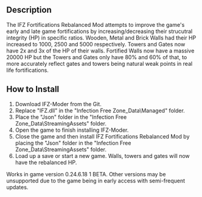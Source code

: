 ## Description

The IFZ Fortifications Rebalanced Mod attempts to improve the game's early and late game fortifications by increasing/decreasing their strucutral integrity (HP) in specific ratios.
Wooden, Metal and Brick Walls had their HP increased to 1000, 2500 and 5000 respectively. Towers and Gates now have 2x and 3x of the HP of their walls.
Fortified Walls now have a massive 20000 HP but the Towers and Gates only have 80% and 60% of that, to more accurately reflect gates and towers being natural weak points in real life fortifications.

## How to Install

1) Download IFZ-Moder from the Git.
2) Replace "IFZ.dll" in the "Infection Free Zone_Data\Managed" folder.
3) Place the "Json" folder in the "Infection Free Zone_Data\StreamingAssets" folder.
4) Open the game to finish installing IFZ-Moder.
5) Close the game and then install IFZ Fortifications Rebalanced Mod by placing the "Json" folder in the "Infection Free Zone_Data\StreamingAssets" folder.
6) Load up a save or start a new game. Walls, towers and gates will now have the rebalanced HP.

Works in game version 0.24.6.18 1 BETA. Other versions may be unsupported due to the game being in early access with semi-frequent updates.
